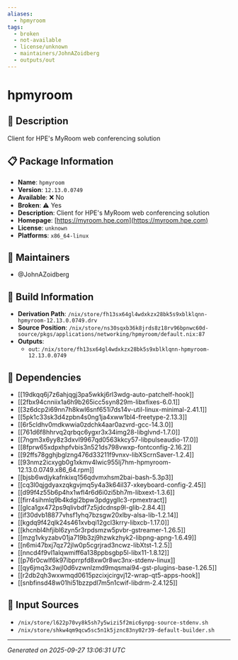 ```yaml
---
aliases:
  - hpmyroom
tags:
  - broken
  - not-available
  - license/unknown
  - maintainers/JohnAZoidberg
  - outputs/out
---
```


# hpmyroom

## 📝 Description

Client for HPE's MyRoom web conferencing solution

## 📋 Package Information

- **Name**: `hpmyroom`
- **Version**: `12.13.0.0749`
- **Available**: ❌ No
- **Broken**: ⚠️ Yes
- **Description**: Client for HPE's MyRoom web conferencing solution
- **Homepage**: [https://myroom.hpe.com](https://myroom.hpe.com)
- **License**: `unknown`
- **Platforms**: `x86_64-linux`
## 👥 Maintainers

- @JohnAZoidberg


## 🔧 Build Information

- **Derivation Path**: `/nix/store/fh13sx64gl4wdxkzx28bk5s9xblklqnn-hpmyroom-12.13.0.0749.drv`
- **Source Position**: `/nix/store/ns30sqxb36k8jrds8z18rv96bpnwc60d-source/pkgs/applications/networking/hpmyroom/default.nix:87`
- **Outputs**:
  - `out`:  `/nix/store/fh13sx64gl4wdxkzx28bk5s9xblklqnn-hpmyroom-12.13.0.0749`

## 🔗 Dependencies

- [[19dkqq6j7z6ahjqgj3pa5wkkj6rl3wdg-auto-patchelf-hook]]
- [[2fbx94cnniix1a6h9b265icc5syn829m-libxfixes-6.0.1]]
- [[3z6dcp2i69nn7h8kwl6snf651i7ds14v-util-linux-minimal-2.41.1]]
- [[5pk1c33sk3d4zpbn4s0ng1ja4xww1bl4-freetype-2.13.3]]
- [[6r5cldhv0mdkwwia0zdchk4aar0azvrd-gcc-14.3.0]]
- [[761d6f8hhrvq2qrbqc6ygxr3x34img28-libglvnd-1.7.0]]
- [[7ngm3x6yy8z3dxvl9967qd0563kkcy57-libpulseaudio-17.0]]
- [[8fprw65xdpxhpfvbis3n521ds798vwxp-fontconfig-2.16.2]]
- [[92ffs78gghjbglzng476d33211f9vnxv-libXScrnSaver-1.2.4]]
- [[93nmz2icxygb0g1xkmv4lwic955lj7hm-hpmyroom-12.13.0.0749.x86_64.rpm]]
- [[bjsb6wdjykafnkixq156qdvmxhsm2bai-bash-5.3p3]]
- [[cq3l0qjgdyaxzqkgvjmq5y4a3k64il37-xkeyboard-config-2.45]]
- [[d99f4z55b6p4hx1wfl4r6d6i0zi5bh7m-libxext-1.3.6]]
- [[firr4sihmlq9b4kdgi2bpw3pdgygllc3-rpmextract]]
- [[glca1gx472ps9qlivbdf7z5jdcdnsp9l-glib-2.84.4]]
- [[if30dvb18877vhsf1yhq7bzsgw20xlby-alsa-lib-1.2.14]]
- [[kgdq9f42qlk24s461xvbqi12gcl3krry-libxcb-1.17.0]]
- [[khcnbl4hfjibl6zyn5r3rpdsmzw5pvbr-gstreamer-1.26.5]]
- [[mzg1vkyzabv01ja719b3zj9hzwkzhyk2-libpng-apng-1.6.49]]
- [[n6mi47bxj7qz72jlw0p5cgrjrad3ncwz-libXtst-1.2.5]]
- [[nncd4f9vl1alqwmiff6a138ppbsgbp5l-libx11-1.8.12]]
- [[p76r0cwlf6k97ibprrpfd8xw0r8wc3nx-stdenv-linux]]
- [[qy6jmq3x3wjl0d6vzwnlzmd9mqsmai94-gst-plugins-base-1.26.5]]
- [[r2db2qh3wxwmqd0615pzcixjcirgvj12-wrap-qt5-apps-hook]]
- [[snbfinsd48w01hi51bzzpdl7m5n1cwif-libdrm-2.4.125]]

## 📁 Input Sources

- `/nix/store/l622p70vy8k5sh7y5wizi5f2mic6ynpg-source-stdenv.sh`
- `/nix/store/shkw4qm9qcw5sc5n1k5jznc83ny02r39-default-builder.sh`

---
*Generated on 2025-09-27 13:06:31 UTC*
